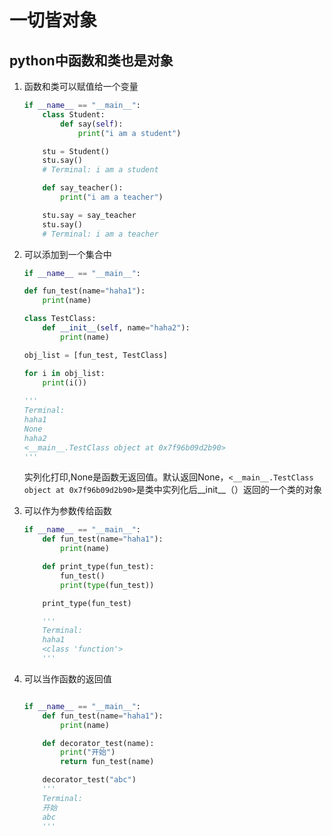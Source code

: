 # 一切皆对象
## python中函数和类也是对象
1. 函数和类可以赋值给一个变量
    ```python
    if __name__ == "__main__":
        class Student:
            def say(self):
                print("i am a student")

        stu = Student()
        stu.say()
        # Terminal: i am a student

        def say_teacher():
            print("i am a teacher")

        stu.say = say_teacher
        stu.say()
        # Terminal: i am a teacher
    ```
  
2. 可以添加到一个集合中
    ```python
    if __name__ == "__main__":

    def fun_test(name="haha1"):
        print(name)

    class TestClass:
        def __init__(self, name="haha2"):
            print(name)

    obj_list = [fun_test, TestClass]

    for i in obj_list:
        print(i())
        
    '''
    Terminal:
    haha1
    None
    haha2
    <__main__.TestClass object at 0x7f96b09d2b90>
    '''
    ```
    实列化打印,None是函数无返回值。默认返回None，`<__main__.TestClass object at 0x7f96b09d2b90>`是类中实列化后__init__（）返回的一个类的对象

3. 可以作为参数传给函数
    ```python
    if __name__ == "__main__":
        def fun_test(name="haha1"):
            print(name)

        def print_type(fun_test):
            fun_test()
            print(type(fun_test))

        print_type(fun_test)

        '''
        Terminal:
        haha1
        <class 'function'>
        '''
    ```

4. 可以当作函数的返回值
    ```python

    if __name__ == "__main__":
        def fun_test(name="haha1"):
            print(name)

        def decorator_test(name):
            print("开始")
            return fun_test(name)

        decorator_test("abc")
        '''
        Terminal:
        开始
        abc
        '''
    ```

